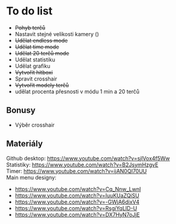 # To do list
+ ~~Pohyb terčů~~
+ Nastavit stejné velikosti kamery ()
+ ~~Udělat endless mode~~
+ ~~Udělat time mode~~
+ ~~Udělat 20 terčů mode~~
+ Udělat statistiku
+ Udělat grafiku
+ ~~Vytvořit hitboxi~~
+ Spravit crosshair
+ ~~Vytvořit modely terčů~~
+ udělat procenta přesnosti v módu 1 min a 20 terčů

## Bonusy
+ Výběr crosshair

## Materiály
Github desktop: https://www.youtube.com/watch?v=sjlVox4f5Ww<br>
Statistiky: https://www.youtube.com/watch?v=B2JsymHzgvE<br>
Timer: https://www.youtube.com/watch?v=ijAN0QI70UU<br>
Main menu designy:<br>
+ https://www.youtube.com/watch?v=Cq_Nnw_LwnI
+ https://www.youtube.com/watch?v=IuuKUaZQiSU
+ https://www.youtube.com/watch?v=-GWjA6dixV4
+ https://www.youtube.com/watch?v=RsgiYqLID-U
+ https://www.youtube.com/watch?v=DX7HyN7oJjE
